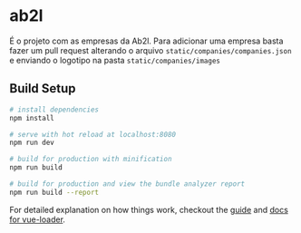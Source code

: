 # ab2l

É o projeto com as empresas da Ab2l.
Para adicionar uma empresa basta fazer um pull request alterando o arquivo `static/companies/companies.json` e enviando o logotipo na pasta `static/companies/images`


## Build Setup

``` bash
# install dependencies
npm install

# serve with hot reload at localhost:8080
npm run dev

# build for production with minification
npm run build

# build for production and view the bundle analyzer report
npm run build --report
```

For detailed explanation on how things work, checkout the [guide](http://vuejs-templates.github.io/webpack/) and [docs for vue-loader](http://vuejs.github.io/vue-loader).
